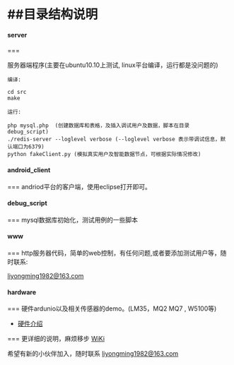 ##目录结构说明
===

#### server
===

服务器端程序(主要在ubuntu10.10上测试, linux平台编译，运行都是没问题的)


`编译:`
    
    cd src
    make    

`运行:`
    
    php mysql.php  (创建数据库和表格，及插入调试用户及数据，脚本在目录 debug_script)
    ./redis-server --loglevel verbose (--loglevel verbose 表示带调试信息，默认端口为6379)
    python fakeClient.py (模拟真实用户及智能数据节点，可根据实际情况修改)


#### android_client  
===
andriod平台的客户端，使用eclipse打开即可。



#### debug_script
===
mysql数据库初始化，测试用例的一些脚本



#### www
===
http服务器代码，简单的web控制，有任何问题,或者要添加测试用户等，随时联系:

<liyongming1982@163.com>
     

#### hardware
===
硬件ardunio以及相关传感器的demo。(LM35，MQ2 MQ7 , W5100等)
     
* [硬件介绍](http://git.oschina.net/xmeter/My-smart-home/wikis/%E7%A1%AC%E4%BB%B6%E9%83%A8%E5%88%86%E4%BB%8B%E7%BB%8D)
       
===
更详细的说明，麻烦移步 [WiKi](http://git.oschina.net/xmeter/My-smart-home/wikis/pages)

希望有新的小伙伴加入，随时联系 <liyongming1982@163.com>